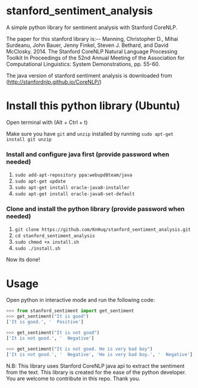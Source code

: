 # stanford_sentiment_analysis
A simple python library for sentiment analysis with Stanford CoreNLP.

The paper for this stanford library is:--
Manning, Christopher D., Mihai Surdeanu, John Bauer, Jenny Finkel, Steven J. Bethard, and David McClosky. 2014. The Stanford CoreNLP Natural Language Processing Toolkit In Proceedings of the 52nd Annual Meeting of the Association for Computational Linguistics: System Demonstrations, pp. 55-60.

The java version of stanford sentiment analysis is downloaded from (http://stanfordnlp.github.io/CoreNLP/)


# Install this python library (Ubuntu)

Open terminal with (Alt + Ctrl + t)

Make sure you have `git` and `unzip` installed by running `sudo apt-get install git unzip`

### Install and configure java first (provide password when needed)
1. `sudo add-apt-repository ppa:webupd8team/java`
2. `sudo apt-get update`
3. `sudo apt-get install oracle-java8-installer`
4. `sudo apt-get install oracle-java8-set-default`

### Clone and install the python library (provide password when needed)
1. `git clone https://github.com/KnHuq/stanford_sentiment_analysis.git`
2. `cd stanford_sentiment_analysis`
3. `sudo chmod +x install.sh`
4. `sudo ./install.sh`

Now its done!

# Usage

Open python in interactive mode and run the following code:

```python
>>> from stanford_sentiment import get_sentiment
>>> get_sentiment("It is good")
['It is good.', '  Positive']

>>> get_sentiment("It is not good")
['It is not good.', '  Negative']

>>> get_sentiment("It is not good. He is very bad boy")
['It is not good.', '  Negative', 'He is very bad boy.', '  Negative']
```

N.B: This library uses Stanford CoreNLP java api to extract the sentiment from the text. This library is created for the ease of the python developer.
You are welcome to contribute in this repo. Thank you.
